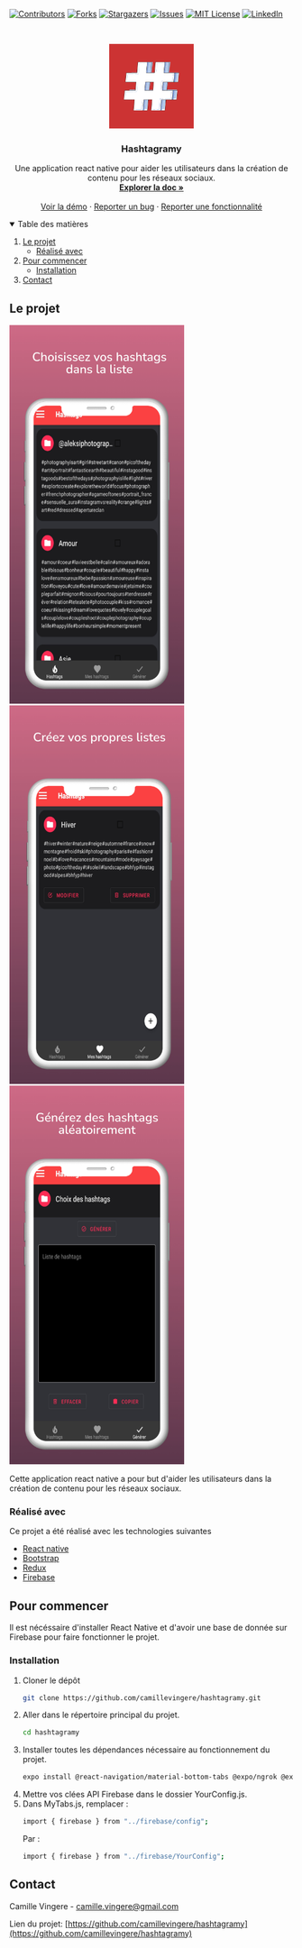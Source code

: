 <!--
*** Thanks for checking out the hashtagramy. If you have a suggestion
*** that would make this better, please fork the repo and create a pull request
*** or simply open an issue with the tag "enhancement".
*** Thanks again! Now go create something AMAZING! :D
-->

<!-- PROJECT SHIELDS -->
<!--
*** I'm using markdown "reference style" links for readability.
*** Reference links are enclosed in brackets [ ] instead of parentheses ( ).
*** See the bottom of this document for the declaration of the reference variables
*** for contributors-url, forks-url, etc. This is an optional, concise syntax you may use.
*** https://www.markdownguide.org/basic-syntax/#reference-style-links
-->

[![Contributors][contributors-shield]][contributors-url]
[![Forks][forks-shield]][forks-url]
[![Stargazers][stars-shield]][stars-url]
[![Issues][issues-shield]][issues-url]
[![MIT License][license-shield]][license-url]
[![LinkedIn][linkedin-shield]][linkedin-url]

<!-- PROJECT LOGO -->
<br />
<p align="center">
  <a href="https://github.com/camille/hashtagramy">
    <img src="assets/icon.png" alt="Logo" width="150" height="150">
  </a>

  <h3 align="center">Hashtagramy</h3>

  <p align="center">
    Une application react native pour aider les utilisateurs dans la création de contenu pour les réseaux sociaux.
    <br />
    <a href="https://github.com/camillevingere/hashtagramy"><strong>Explorer la doc »</strong></a>
    <br />
    <br />
    <a href="https://github.com/camillevingere/hashtagramy">Voir la démo</a>
    ·
    <a href="https://github.com/camillevingere/hashtagramy/issues">Reporter un bug</a>
    ·
    <a href="https://github.com/camillevingere/hashtagramy/issues">Reporter une fonctionnalité</a>
  </p>
</p>

<!-- TABLE OF CONTENTS -->
<details open="open">
  <summary>Table des matières</summary>
  <ol>
    <li>
      <a href="#le-projet">Le projet</a>
      <ul>
        <li><a href="#réalisé-avec">Réalisé avec</a></li>
      </ul>
    </li>
    <li>
      <a href="#pour-commencer">Pour commencer</a>
      <ul>
        <li><a href="#installation">Installation</a></li>
      </ul>
    </li>
    <li><a href="#contact">Contact</a></li>
  </ol>
</details>

<!-- ABOUT THE PROJECT -->

## Le projet

<p align="left">
  <a href="https://github.com/camille/hashtagramy">
    <img src="assets/screenshot-1.jpeg" alt="screenshot" width="310" height="672">
    <img src="assets/screenshot-2.jpeg" alt="screenshot" width="310" height="672">
    <img src="assets/screenshot-3.jpeg" alt="screenshot" width="310" height="672">
  </a>

<!--[![Product Name Screen Shot][product-screenshot]](https://vingere.com)-->

Cette application react native a pour but d'aider les utilisateurs dans la création de contenu pour les réseaux sociaux.

### Réalisé avec

Ce projet a été réalisé avec les technologies suivantes

- [React native](https://reactnative.dev/)
- [Bootstrap](https://getbootstrap.com/)
- [Redux](https://redux.js.org/)
- [Firebase](https://firebase.google.com/?hl=FR/)

<!-- GETTING STARTED -->

## Pour commencer

Il est nécéssaire d'installer React Native et d'avoir une base de donnée sur Firebase pour faire fonctionner le projet.

### Installation

1. Cloner le dépôt
   ```sh
   git clone https://github.com/camillevingere/hashtagramy.git
   ```
2. Aller dans le répertoire principal du projet.
   ```sh
   cd hashtagramy
   ```
3. Installer toutes les dépendances nécessaire au fonctionnement du projet.
   ```sh
   expo install @react-navigation/material-bottom-tabs @expo/ngrok @expo/vector-icons @react-native-async-storage/async-storage @react-native-community/async-storage @react-navigation/drawer expo-checkbox @react-navigation/material-bottom-tabs @react-navigation/native @react-navigation/stack expo-permissions firebase firebase-admin pod-install react-native-bootstrap-styles react-native-elements react-native-gesture-handler react-native-paper react-native-range-slider-expo react-navigation @react-native-community/slider react-redux redux redux-persist
   ```
4. Mettre vos clées API Firebase dans le dossier YourConfig.js.
5. Dans MyTabs.js, remplacer :
   ```sh
   import { firebase } from "../firebase/config";
   ```
   Par :
   ```sh
   import { firebase } from "../firebase/YourConfig";
   ```

<!-- CONTACT -->

## Contact

Camille Vingere - camille.vingere@gmail.com

Lien du projet: [https://github.com/camillevingere/hashtagramy](https://github.com/camillevingere/hashtagramy)

<!-- MARKDOWN LINKS & IMAGES -->
<!-- https://www.markdownguide.org/basic-syntax/#reference-style-links -->

[contributors-shield]: https://img.shields.io/github/contributors/camillevingere/hashtagramy.svg?style=for-the-badge
[contributors-url]: https://github.com/camillevingere/hashtagramy/graphs/contributors
[forks-shield]: https://img.shields.io/github/forks/camillevingere/hashtagramy.svg?style=for-the-badge
[forks-url]: https://github.com/camillevingere/hashtagramy/network/members
[stars-shield]: https://img.shields.io/github/stars/camillevingere/hashtagramy.svg?style=for-the-badge
[stars-url]: https://github.com/camillevingere/hashtagramy/stargazers
[issues-shield]: https://img.shields.io/github/issues/camillevingere/hashtagramy.svg?style=for-the-badge
[issues-url]: https://github.com/camillevingere/hashtagramy/issues
[license-shield]: https://img.shields.io/github/license/camillevingere/hashtagramy.svg?style=for-the-badge
[license-url]: https://github.com/camillevingere/hashtagramy/blob/master/LICENSE.txt
[linkedin-shield]: https://img.shields.io/badge/-LinkedIn-black.svg?style=for-the-badge&logo=linkedin&colorB=555
[linkedin-url]: https://www.linkedin.com/in/camille-vingere/
[product-screenshot]: assets/screenshot-1.jpeg

